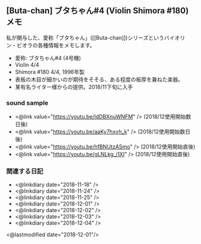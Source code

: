 ## [Buta-chan] ブタちゃん#4 (Violin Shimora #180) メモ

私が関与した、愛称「ブタちゃん」([[Buta-chan]])シリーズというバイオリン・ビオラの各種情報をメモします。

- 愛称: ブタちゃん#4 (4号機)
- Violin 4/4
- Shimora #180 4/4,  1996年製
- 表板の木目が細かいのが期待をそそる、ある程度の板厚を兼ねた楽器。
- 某有名ライター様からの提供。2018/11下旬に入手

### sound sample

- <@link value="https://youtu.be/ldDBXnuWNFM" /> (2018/12使用開始数日後)
- <@link value="https://youtu.be/aaKy7hxvh_k" /> (2018/12使用開始数日後)
- <@link value="https://youtu.be/hfBNUtzASmo" /> (2018/12使用開始直後)
- <@link value="https://youtu.be/gLNLkg_i1XI" /> (2018/12使用開始直後)

### 関連する日記

- <@linkdiary date="2018-11-18" />
- <@linkdiary date="2018-11-24" />
- <@linkdiary date="2018-11-25" />
- <@linkdiary date="2018-12-01" />
- <@linkdiary date="2018-12-02" />
- <@linkdiary date="2018-12-03" />
- <@linkdiary date="2018-12-04" />

<@lastmodified date="2018-12-01"/>
